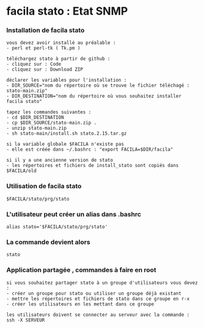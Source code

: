 # facila stato : Etat SNMP
### Installation de facila stato
```
vous devez avoir installé au préalable :
- perl et perl-tk ( Tk.pm )

téléchargez stato à partir de github :
- cliquez sur : Code
- cliquez sur : Download ZIP

déclarer les variables pour l'installation :
- DIR_SOURCE="nom du répertoire où se trouve le fichier téléchagé : stato-main.zip"
- DIR_DESTINATION="nom du répertoire où vous souhaitez installer facila stato"

tapez les commandes suivantes :
- cd $DIR_DESTINATION
- cp $DIR_SOURCE/stato-main.zip .
- unzip stato-main.zip
- sh stato-main/install.sh stato.2.15.tar.gz

si la variable globale $FACILA n'existe pas
- elle est créée dans ~/.bashrc : "export FACILA=$DIR/facila"

si il y a une ancienne version de stato
- les répertoires et fichiers de install_stato sont copiés dans $FACILA/old
```
### Utilisation de facila stato
```
$FACILA/stato/prg/stato
```
### L'utilisateur peut créer un alias dans .bashrc
```
alias stato='$FACILA/stato/prg/stato'
```
### La commande devient alors
```
stato
```
### Application partagée , commandes à faire en root
```
si vous souhaitez partager stato à un groupe d'utilisateurs vous devez :
- créer un groupe pour stato ou utiliser un groupe déjà existant
- mettre les répertoires et fichiers de stato dans ce groupe en r-x
- créer les utilisateurs en les mettant dans ce groupe

les utilisateurs doivent se connecter au serveur avec la commande : ssh -X SERVEUR
```
